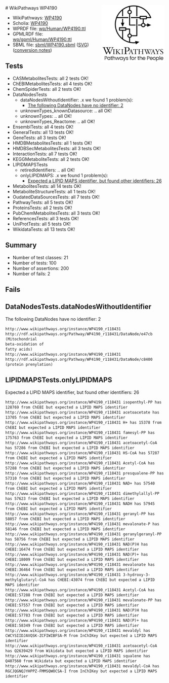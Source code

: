 <img style="float: right; width: 200px" src="../logo.png" />
# WikiPathways WP4190

* WikiPathways: [WP4190](https://identifiers.org/wikipathways:WP4190)
* Scholia: [WP4190](https://scholia.toolforge.org/wikipathways/WP4190)
* WPRDF file: [wp/Human/WP4190.ttl](../wp/Human/WP4190.ttl)
* GPMLRDF file: [wp/gpml/Human/WP4190.ttl](../wp/gpml/Human/WP4190.ttl)
* SBML file: [sbml/WP4190.sbml](../sbml/WP4190.sbml) ([SVG](../sbml/WP4190.svg)) ([conversion notes](../sbml/WP4190.txt))

## Tests
* CASMetabolitesTests: all 2 tests OK!
* ChEBIMetabolitesTests: all 4 tests OK!
* ChemSpiderTests: all 2 tests OK!
* DataNodesTests
    * dataNodesWithoutIdentifier: .x we found 1 problem(s):
        * [The following DataNodes have no identifier: 2](#d2d32fa1)
    * unknownTypes_knownDatasource: .. all OK!
    * unknownTypes: .. all OK!
    * unknownTypes_Reactome: .. all OK!
* EnsemblTests: all 4 tests OK!
* GeneralTests: all 13 tests OK!
* GeneTests: all 3 tests OK!
* HMDBMetabolitesTests: all 1 tests OK!
* HMDBSecMetabolitesTests: all 3 tests OK!
* InteractionTests: all 7 tests OK!
* KEGGMetaboliteTests: all 2 tests OK!
* LIPIDMAPSTests
    * retiredIdentifiers: .. all OK!
    * onlyLIPIDMAPS: .x we found 1 problem(s):
        * [Expected a LIPID MAPS identifier, but found other identifiers: 26](#d0bfb69d)
* MetabolitesTests: all 14 tests OK!
* MetaboliteStructureTests: all 1 tests OK!
* OudatedDataSourcesTests: all 7 tests OK!
* PathwayTests: all 5 tests OK!
* ProteinsTests: all 2 tests OK!
* PubChemMetabolitesTests: all 3 tests OK!
* ReferencesTests: all 3 tests OK!
* UniProtTests: all 5 tests OK!
* WikidataTests: all 13 tests OK!


## Summary

* Number of test classes: 21
* Number of tests: 100
* Number of assertions: 200
* Number of fails: 2

## Fails

<a name="d2d32fa1" />

## DataNodesTests.dataNodesWithoutIdentifier

The following DataNodes have no identifier: 2
```
http://www.wikipathways.org/instance/WP4190_r118431 http://rdf.wikipathways.org/Pathway/WP4190_r118431/DataNode/e47cb (Mitochondrial 
beta-oxidation of 
fatty acids)
http://www.wikipathways.org/instance/WP4190_r118431 http://rdf.wikipathways.org/Pathway/WP4190_r118431/DataNode/c8400 (protein prenylation)
```

<a name="d0bfb69d" />

## LIPIDMAPSTests.onlyLIPIDMAPS

Expected a LIPID MAPS identifier, but found other identifiers: 26
```
http://www.wikipathways.org/instance/WP4190_r118431 isopenthyl-PP has 128769 from ChEBI but expected a LIPID MAPS identifier
http://www.wikipathways.org/instance/WP4190_r118431 acetoacetate has 13705 from ChEBI but expected a LIPID MAPS identifier
http://www.wikipathways.org/instance/WP4190_r118431 H+ has 15378 from ChEBI but expected a LIPID MAPS identifier
http://www.wikipathways.org/instance/WP4190_r118431 famesyl-PP has 175763 from ChEBI but expected a LIPID MAPS identifier
http://www.wikipathways.org/instance/WP4190_r118431 acetoacetyl-CoA has 57286 from ChEBI but expected a LIPID MAPS identifier
http://www.wikipathways.org/instance/WP4190_r118431 HS-CoA has 57287 from ChEBI but expected a LIPID MAPS identifier
http://www.wikipathways.org/instance/WP4190_r118431 Acetyl-CoA has 57288 from ChEBI but expected a LIPID MAPS identifier
http://www.wikipathways.org/instance/WP4190_r118431 presqualene-PP has 57310 from ChEBI but expected a LIPID MAPS identifier
http://www.wikipathways.org/instance/WP4190_r118431 NAD+ has 57540 from ChEBI but expected a LIPID MAPS identifier
http://www.wikipathways.org/instance/WP4190_r118431 dimethylallyl-PP has 57623 from ChEBI but expected a LIPID MAPS identifier
http://www.wikipathways.org/instance/WP4190_r118431 NADH has 57945 from ChEBI but expected a LIPID MAPS identifier
http://www.wikipathways.org/instance/WP4190_r118431 geranyl-PP has 58057 from ChEBI but expected a LIPID MAPS identifier
http://www.wikipathways.org/instance/WP4190_r118431 mevalonate-P has 58146 from ChEBI but expected a LIPID MAPS identifier
http://www.wikipathways.org/instance/WP4190_r118431 geranylgeranyl-PP has 58756 from ChEBI but expected a LIPID MAPS identifier
http://www.wikipathways.org/instance/WP4190_r118431 NAD(P)H has CHEBI:16474 from ChEBI but expected a LIPID MAPS identifier
http://www.wikipathways.org/instance/WP4190_r118431 NAD(P)+ has CHEBI:18009 from ChEBI but expected a LIPID MAPS identifier
http://www.wikipathways.org/instance/WP4190_r118431 mevalonate has CHEBI:36464 from ChEBI but expected a LIPID MAPS identifier
http://www.wikipathways.org/instance/WP4190_r118431 3-hydroxy-3-methylglutaryl-CoA has CHEBI:43074 from ChEBI but expected a LIPID MAPS identifier
http://www.wikipathways.org/instance/WP4190_r118431 Acetyl-CoA has CHEBI:57288 from ChEBI but expected a LIPID MAPS identifier
http://www.wikipathways.org/instance/WP4190_r118431 mevalonate-PP has CHEBI:57557 from ChEBI but expected a LIPID MAPS identifier
http://www.wikipathways.org/instance/WP4190_r118431 NAD(P)H has CHEBI:57783 from ChEBI but expected a LIPID MAPS identifier
http://www.wikipathways.org/instance/WP4190_r118431 NAD(P)+ has CHEBI:58349 from ChEBI but expected a LIPID MAPS identifier
http://www.wikipathways.org/instance/WP4190_r118431 mevaldyl has CWCYSIIDJAVQSK-ZCFIWIBFSA-M from InChIKey but expected a LIPID MAPS identifier
http://www.wikipathways.org/instance/WP4190_r118431 acetoacetyl-CoA has Q2639429 from Wikidata but expected a LIPID MAPS identifier
http://www.wikipathways.org/instance/WP4190_r118431 squalene has Q407560 from Wikidata but expected a LIPID MAPS identifier
http://www.wikipathways.org/instance/WP4190_r118431 mevaldyl-CoA has RGCJQGNQJYHPPZ-FMMSQWOCSA-I from InChIKey but expected a LIPID MAPS identifier
```

